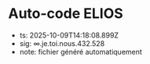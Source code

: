 # Auto-code ELIOS
- ts: 2025-10-09T14:18:08.899Z
- sig: ∞.je.toi.nous.432.528
- note: fichier généré automatiquement